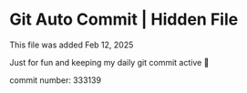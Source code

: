 # Git Auto Commit | Hidden File

This file was added Feb 12, 2025

Just for fun and keeping my daily git commit active 🤪

commit number: 333139
